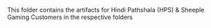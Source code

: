This folder contains the artifacts for Hindi Pathshala (HPS) & Sheeple Gaming Customers in the respective folders
